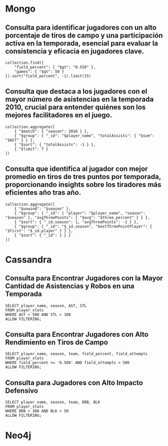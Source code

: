 # Mongo

## Consulta para identificar jugadores con un alto porcentaje de tiros de campo y una participación activa en la temporada, esencial para evaluar la consistencia y eficacia en jugadores clave.

```
collection.find({
    "field_percent": { "$gt": "0.550" },
    "games": { "$gt": 50 }
}).sort("field_percent", -1).limit(15)
```

## Consulta que destaca a los jugadores con el mayor número de asistencias en la temporada 2010, crucial para entender quiénes son los mejores facilitadores en el juego.

```
collection.aggregate([
    { "$match": { "season": 2010 } },
    { "$group": { "_id": "$player_name", "totalAssists": { "$sum": "$AST" } } },
    { "$sort": { "totalAssists": -1 } },
    { "$limit": 7 }
])
```

## Consulta que identifica al jugador con mejor promedio en tiros de tres puntos por temporada, proporcionando insights sobre los tiradores más eficientes año tras año.

```
collection.aggregate([
    { "$unwind": "$season" },
    { "$group": { "_id": { "player": "$player_name", "season": "$season" }, "avgThreePoints": { "$avg": "$three_percent" } } },
    { "$sort": { "_id.season": 1, "avgThreePoints": -1 } },
    { "$group": { "_id": "$_id.season", "bestThreePointPlayer": { "$first": "$_id.player" } } },
    { "$sort": { "_id": 1 } }
])
```

# Cassandra

## Consulta para Encontrar Jugadores con la Mayor Cantidad de Asistencias y Robos en una Temporada

```
SELECT player_name, season, AST, STL
FROM player_stats
WHERE AST > 500 AND STL > 100
ALLOW FILTERING;
```

## Consulta para Encontrar Jugadores con Alto Rendimiento en Tiros de Campo

```
SELECT player_name, season, team, field_percent, field_attempts
FROM player_stats
WHERE field_percent >= '0.500' AND field_attempts > 500
ALLOW FILTERING;
```

## Consulta para Jugadores con Alto Impacto Defensivo

```
SELECT player_name, season, team, DRB, BLK
FROM player_stats
WHERE DRB > 300 AND BLK > 50
ALLOW FILTERING;
```

# Neo4j

## 
